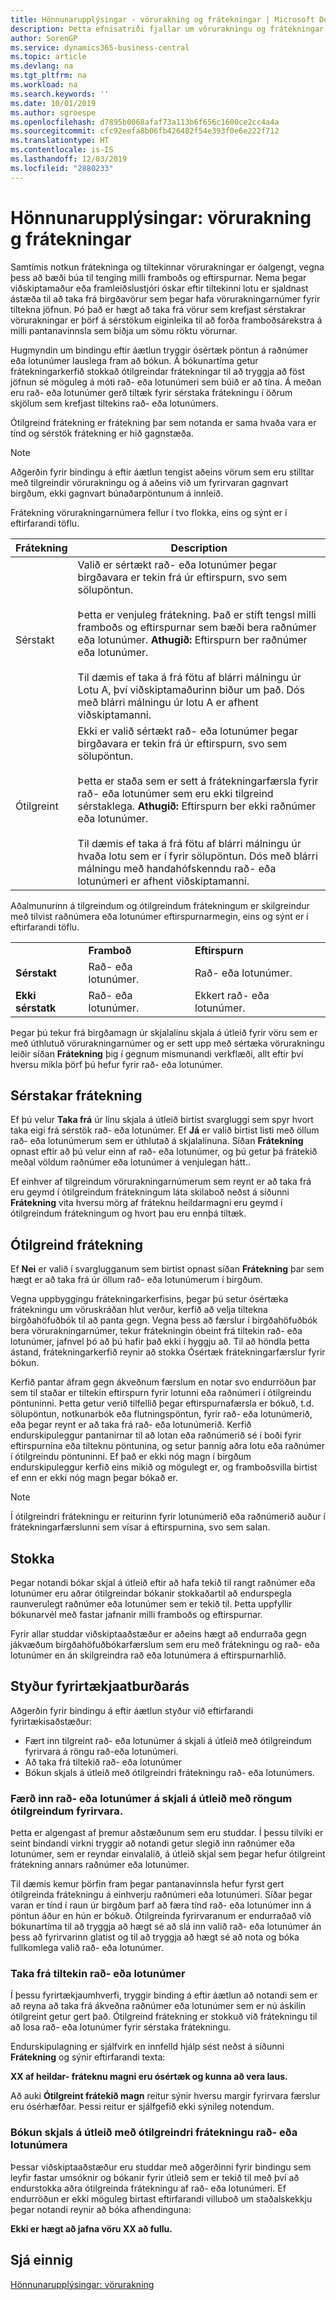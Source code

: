 ```yaml
---
title: Hönnunarupplýsingar - vörurakning og frátekningar | Microsoft Docs
description: Þetta efnisatriði fjallar um vörurakningu og frátekningar, og lýsir heildarhugmyndinni á bak við þetta tvennt.
author: SorenGP
ms.service: dynamics365-business-central
ms.topic: article
ms.devlang: na
ms.tgt_pltfrm: na
ms.workload: na
ms.search.keywords: ''
ms.date: 10/01/2019
ms.author: sgroespe
ms.openlocfilehash: d7895b0068afaf73a113b6f656c1600ce2cc4a4a
ms.sourcegitcommit: cfc92eefa8b06fb426482f54e393f0e6e222f712
ms.translationtype: HT
ms.contentlocale: is-IS
ms.lasthandoff: 12/03/2019
ms.locfileid: "2880233"
---
```

# <a name="design-details-item-tracking-and-reservations"></a>Hönnunarupplýsingar: vörurakning g frátekningar
Samtímis notkun frátekninga og tiltekinnar vörurakningar er óalgengt, vegna þess að bæði búa til tenging milli framboðs og eftirspurnar. Nema þegar viðskiptamaður eða framleiðslustjóri óskar eftir tiltekinni lotu er sjaldnast ástæða til að taka frá birgðavörur sem þegar hafa vörurakningarnúmer fyrir tiltekna jöfnun. Þó það er hægt að taka frá vörur sem krefjast sérstakrar vörurakningar er þörf á sérstökum eiginleika til að forða framboðsárekstra á milli pantanavinnsla sem biðja um sömu röktu vörurnar.  
  
Hugmyndin um bindingu eftir áætlun tryggir ósértæk pöntun á raðnúmer eða lotunúmer lauslega fram að bókun. Á bókunartíma getur frátekningarkerfið stokkað ótilgreindar frátekningar til að tryggja að föst jöfnun sé möguleg á móti rað- eða lotunúmeri sem búið er að tína. Á meðan eru rað- eða lotunúmer gerð tiltæk fyrir sérstaka frátekningu í öðrum skjölum sem krefjast tiltekins rað- eða lotunúmers.  
  
Ótilgreind frátekning er frátekning þar sem notanda er sama hvaða vara er tínd og sérstök frátekning er hið gagnstæða.  
  
> [!NOTE]  
>  Aðgerðin fyrir bindingu á eftir áætlun tengist aðeins vörum sem eru stilltar með tilgreindir vörurakningu og á aðeins við um fyrirvaran gagnvart birgðum, ekki gagnvart búnaðarpöntunum á innleið.  
  
Frátekning vörurakningarnúmera fellur í tvo flokka, eins og sýnt er í eftirfarandi töflu.  
  
|Frátekning|Description|  
|-----------------|---------------------------------------|  
|Sérstakt|Valið er sértækt rað- eða lotunúmer þegar birgðavara er tekin frá úr eftirspurn, svo sem sölupöntun.<br /><br /> Þetta er venjuleg frátekning. Það er stíft tengsl milli framboðs og eftirspurnar sem bæði bera raðnúmer eða lotunúmer. **Athugið:**  Eftirspurn ber raðnúmer eða lotunúmer. <br /><br /> Til dæmis ef taka á frá fötu af blárri málningu úr Lotu A, því viðskiptamaðurinn biður um það. Dós með blárri málningu úr lotu A er afhent viðskiptamanni.|  
|Ótilgreint|Ekki er valið sértækt rað- eða lotunúmer þegar birgðavara er tekin frá úr eftirspurn, svo sem sölupöntun.<br /><br /> Þetta er staða sem er sett á frátekningarfærsla fyrir rað- eða lotunúmer sem eru ekki tilgreind sérstaklega. **Athugið:** Eftirspurn ber ekki raðnúmer eða lotunúmer. <br /><br /> Til dæmis ef taka á frá fötu af blárri málningu úr hvaða lotu sem er í fyrir sölupöntun. Dós með blárri málningu með handahófskenndu rað- eða lotunúmeri er afhent viðskiptamanni.|  
  
Aðalmunurinn á tilgreindum og ótilgreindum frátekningum er skilgreindur með tilvist raðnúmera eða lotunúmer eftirspurnarmegin, eins og sýnt er í eftirfarandi töflu.  
  
||||  
|-|-|-|  
||**Framboð**|**Eftirspurn**|  
|**Sérstakt**|Rað- eða lotunúmer.|Rað- eða lotunúmer.|  
|**Ekki sérstatk**|Rað- eða lotunúmer.|Ekkert rað- eða lotunúmer.|  
  
Þegar þú tekur frá birgðamagn úr skjalalínu skjala á útleið fyrir vöru sem er með úthlutuð vörurakningarnúmer og er sett upp með sértæka vörurakningu leiðir síðan **Frátekning** þig í gegnum mismunandi verkflæði, allt eftir því hversu mikla þörf þú hefur fyrir rað- eða lotunúmer.  
  
## <a name="specific-reservation"></a>Sérstakar frátekning  
Ef þú velur **Taka frá** úr línu skjala á útleið birtist svargluggi sem spyr hvort taka eigi frá sérstök rað- eða lotunúmer. Ef **Já** er valið birtist listi með öllum rað- eða lotunúmerum sem er úthlutað á skjalalínuna. Síðan **Frátekning** opnast eftir að þú velur einn af rað- eða lotunúmer, og þú getur þá frátekið meðal völdum raðnúmer eða lotunúmer á venjulegan hátt..  
  
Ef einhver af tilgreindum vörurakningarnúmerum sem reynt er að taka frá eru geymd í ótilgreindum frátekningum láta skilaboð neðst á síðunni **Frátekning** vita hversu mörg af fráteknu heildarmagni eru geymd í ótilgreindum frátekningum og hvort þau eru ennþá tiltæk.  
  
## <a name="nonspecific-reservation"></a>Ótilgreind frátekning  
Ef **Nei** er valið í svarglugganum sem birtist opnast síðan **Frátekning** þar sem hægt er að taka frá úr öllum rað- eða lotunúmerum í birgðum.  
  
Vegna uppbyggingu frátekningarkerfisins, þegar þú setur ósértæka frátekningu um vöruskráðan hlut verður, kerfið að velja tiltekna birgðahöfuðbók til að panta gegn. Vegna þess að færslur í birgðahöfuðbók bera vörurakningarnúmer, tekur frátekningin óbeint frá tiltekin rað- eða lotunúmer, jafnvel þó að þú hafir það ekki í hyggju að. Til að höndla þetta ástand, frátekningarkerfið reynir að stokka Ósértæk frátekningarfærslur fyrir bókun.  
  
Kerfið pantar áfram gegn ákveðnum færslum en notar svo endurröðun þar sem til staðar er tiltekin eftirspurn fyrir lotunni eða raðnúmeri í ótilgreindu pöntuninni. Þetta getur verið tilfellið þegar eftirspurnafærsla er bókuð, t.d. sölupöntun, notkunarbók eða flutningspöntun, fyrir rað- eða lotunúmerið, eða þegar reynt er að taka frá rað- eða lotunúmerið. Kerfið endurskipuleggur pantanirnar til að lotan eða raðnúmerið sé í boði fyrir eftirspurnina eða tilteknu pöntunina, og setur þannig aðra lotu eða raðnúmer í ótilgreindu pöntuninni. Ef það er ekki nóg magn í birgðum endurskipuleggur kerfið eins mikið og mögulegt er, og framboðsvilla birtist ef enn er ekki nóg magn þegar bókað er.  
  
> [!NOTE]  
>  Í ótilgreindri frátekningu er reiturinn fyrir lotunúmerið eða raðnúmerið auður í frátekningarfærslunni sem vísar á eftirspurnina, svo sem salan.  
  
## <a name="reshuffle"></a>Stokka  
Þegar notandi bókar skjal á útleið eftir að hafa tekið til rangt raðnúmer eða lotunúmer eru aðrar ótilgreindar bókanir stokkaðartil að  endurspegla raunverulegt raðnúmer eða lotunúmer sem er tekið til. Þetta uppfyllir bókunarvél með fastar jafnanir milli framboðs og eftirspurnar.  
  
Fyrir allar studdar viðskiptaaðstæður er aðeins hægt að endurraða gegn jákvæðum birgðahöfuðbókarfærslum sem eru með frátekningu og rað- eða lotunúmer en án skilgreindra rað eða lotunúmera á eftirspurnarhlið.  
  
## <a name="supported-business-scenarios"></a>Styður fyrirtækjaatburðarás  
Aðgerðin fyrir bindingu á eftir áætlun styður við eftirfarandi fyrirtækisaðstæður:  
  
* Fært inn tilgreint rað- eða lotunúmer á skjali á útleið með ótilgreindum fyrirvara á röngu rað-eða lotunúmeri.  
* Að taka frá tiltekið rað- eða lotunúmer  
* Bókun skjals á útleið með ótilgreindri frátekningu rað- eða lotunúmers.  
  
### <a name="entering-serial-or-lot-numbers-on-an-outbound-document-with-wrong-nonspecific-reservation"></a>Færð inn rað- eða lotunúmer á skjali á útleið með röngum ótilgreindum fyrirvara.  
Þetta er algengast af þremur aðstæðunum sem eru studdar. Í þessu tilviki er seint bindandi virkni tryggir að notandi getur slegið inn raðnúmer eða lotunúmer, sem er reyndar einvalalið, á útleið skjal sem þegar hefur ótilgreint frátekning annars raðnúmer eða lotunúmer.  
  
Til dæmis kemur þörfin fram þegar pantanavinnsla hefur fyrst gert ótilgreinda frátekningu á einhverju raðnúmeri eða lotunúmeri. Síðar þegar varan er tínd í raun úr birgðum þarf að færa tínd rað- eða lotunúmer inn á pöntun áður en hún er bókuð. Ótilgreinda fyrirvaranum er endurraðað við bókunartíma til að tryggja að hægt sé að slá inn valið rað- eða lotunúmer án þess að fyrirvarinn glatist og til að tryggja að hægt sé að nota og bóka fullkomlega valið rað- eða lotunúmer.  
  
### <a name="reserve-specific-serial-or-lot-numbers"></a>Taka frá tiltekin rað- eða lotunúmer  
Í þessu fyrirtækjaumhverfi, tryggir binding á eftir áætlun að notandi sem er að reyna að taka frá ákveðna raðnúmer eða lotunúmer sem er nú  áskilin ótilgreint getur gert það. Ótilgreind frátekning er stokkuð við frátekningu til að losa rað- eða lotunúmer fyrir sérstaka frátekningu.  
  
Endurskipulagning er sjálfvirk en innfelld hjálp sést neðst á síðunni **Frátekning** og sýnir eftirfarandi texta:  
  
**XX af heildar- fráteknu magni eru ósértæk og kunna að vera laus.**  
  
Að auki **Ótilgreint frátekið magn** reitur sýnir hversu margir fyrirvara færslur eru ósérhæfðar. Þessi reitur er sjálfgefið ekki sýnileg notendum.  
  
### <a name="posting-an-outbound-document-with-nonspecific-reservation-of-serial-or-lot-numbers"></a>Bókun skjals á útleið með ótilgreindri frátekningu rað- eða lotunúmera  
Þessar viðskiptaaðstæður eru studdar með aðgerðinni fyrir bindingu sem leyfir fastar umsóknir og bókanir fyrir útleið sem er tekið til með því að endurstokka aðra ótilgreinda frátekningu af rað- eða lotunúmeri. Ef endurröðun er ekki möguleg birtast eftirfarandi villuboð um staðalskekkju þegar notandi reynir að bóka afhendinguna:  
  
**Ekki er hægt að jafna vöru XX að fullu.**  
  
## <a name="see-also"></a>Sjá einnig  
[Hönnunarupplýsingar: vörurakning](design-details-item-tracking.md)